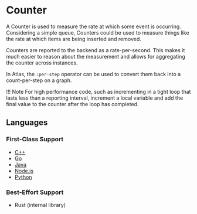 # Counter

A Counter is used to measure the rate at which some event is occurring. Considering a simple
queue, Counters could be used to measure things like the rate at which items are being inserted
and removed.

Counters are reported to the backend as a rate-per-second. This makes it much easier
to reason about the measurement and allows for aggregating the counter across instances.

In Atlas, the `:per-step` operator can be used to convert them back into a count-per-step on a
graph. 

!!! Note
    For high performance code, such as incrementing in a tight loop that lasts less than a 
    reporting interval, increment a local variable and add the final value to the counter after 
    the loop has completed.

## Languages

### First-Class Support

* [C++](../../lang/cpp/usage.md)
* [Go](../../lang/go/meters/counter.md)
* [Java](../../lang/java/meters/counter.md)
* [Node.js](../../lang/nodejs/meters/counter.md)
* [Python](../../lang/py/meters/counter.md)

### Best-Effort Support

* Rust (internal library)
